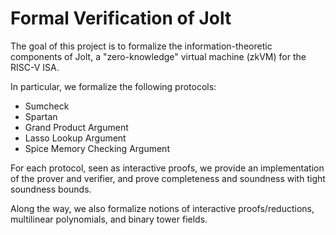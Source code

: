 # Formal Verification of Jolt

The goal of this project is to formalize the information-theoretic components of Jolt, a "zero-knowledge" virtual machine (zkVM) for the RISC-V ISA.

In particular, we formalize the following protocols:

- Sumcheck
- Spartan
- Grand Product Argument
- Lasso Lookup Argument
- Spice Memory Checking Argument

For each protocol, seen as interactive proofs, we provide an implementation of the prover and verifier, and prove completeness and soundness with tight soundness bounds.

Along the way, we also formalize notions of interactive proofs/reductions, multilinear polynomials, and binary tower fields.
